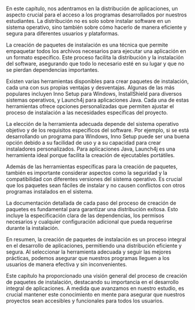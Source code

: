 En este capítulo, nos adentramos en la distribución de aplicaciones, un aspecto crucial para el acceso a los programas desarrollados por nuestros estudiantes. La distribución no es solo sobre instalar software en un sistema operativo, sino también sobre cómo hacerlo de manera eficiente y segura para diferentes usuarios y plataformas.

La creación de paquetes de instalación es una técnica que permite empaquetar todos los archivos necesarios para ejecutar una aplicación en un formato específico. Este proceso facilita la distribución y la instalación del software, asegurando que todo lo necesario esté en su lugar y que no se pierdan dependencias importantes.

Existen varias herramientas disponibles para crear paquetes de instalación, cada una con sus propias ventajas y desventajas. Algunas de las más populares incluyen Inno Setup para Windows, InstallShield para diversos sistemas operativos, y Launch4j para aplicaciones Java. Cada una de estas herramientas ofrece opciones personalizadas que permiten ajustar el proceso de instalación a las necesidades específicas del proyecto.

La elección de la herramienta adecuada depende del sistema operativo objetivo y de los requisitos específicos del software. Por ejemplo, si se está desarrollando un programa para Windows, Inno Setup puede ser una buena opción debido a su facilidad de uso y a su capacidad para crear instaladores personalizados. Para aplicaciones Java, Launch4j es una herramienta ideal porque facilita la creación de ejecutables portátiles.

Además de las herramientas específicas para la creación de paquetes, también es importante considerar aspectos como la seguridad y la compatibilidad con diferentes versiones del sistema operativo. Es crucial que los paquetes sean fáciles de instalar y no causen conflictos con otros programas instalados en el sistema.

La documentación detallada de cada paso del proceso de creación de paquetes es fundamental para garantizar una distribución exitosa. Esto incluye la especificación clara de las dependencias, los permisos necesarios y cualquier configuración adicional que pueda requerirse durante la instalación.

En resumen, la creación de paquetes de instalación es un proceso integral en el desarrollo de aplicaciones, permitiendo una distribución eficiente y segura. Al seleccionar la herramienta adecuada y seguir las mejores prácticas, podemos asegurar que nuestros programas lleguen a los usuarios de manera efectiva y sin inconvenientes.

Este capítulo ha proporcionado una visión general del proceso de creación de paquetes de instalación, destacando su importancia en el desarrollo integral de aplicaciones. A medida que avanzamos en nuestro estudio, es crucial mantener este conocimiento en mente para asegurar que nuestros proyectos sean accesibles y funcionales para todos los usuarios.
